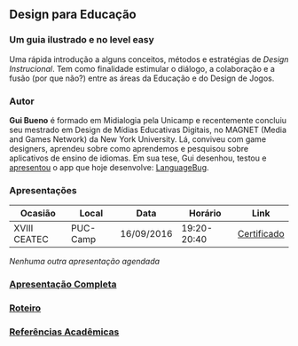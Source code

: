 ## Design para Educação
### Um guia ilustrado e no level easy

Uma rápida introdução a alguns conceitos, métodos e estratégias de *Design Instrucional*. Tem como finalidade estimular o diálogo, a colaboração e a fusão (por que não?) entre as áreas da Educação e do Design de Jogos.

### Autor

**Gui Bueno** é formado em Midialogia pela Unicamp e recentemente concluiu seu mestrado em Design de Mídias Educativas Digitais, no MAGNET (Media and Games Network) da New York University. Lá, conviveu com game designers, aprendeu sobre como aprendemos e pesquisou sobre aplicativos de ensino de idiomas. Em sua tese, Gui desenhou, testou e [apresentou](https://www.youtube.com/watch?v=DGmgGfFZpQo) o app que hoje desenvolve: [LanguageBug](http://guibueno.github.io/).

### Apresentações

|Ocasião		|Local		|Data		|Horário		|Link   																								|
|---			|---		|---		|---			|---																									|
|XVIII CEATEC   |PUC-Camp   |16/09/2016	|19:20-20:40	|[Certificado](https://drive.google.com/file/d/0B-D7NHTmyc54Zm5rNE51OUtHclhMcUNLREI5MnJEUlR1UURZ/view)	|
*Nenhuma outra apresentação agendada*

### [Apresentação Completa](http://guibueno.github.com/id/)

### [Roteiro](roteiro.md)

### [Referências Acadêmicas](actual-references.md)